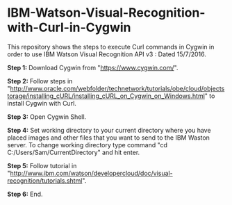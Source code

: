 # IBM-Watson-Visual-Recognition-with-Curl-in-Cygwin
This repository shows the steps to execute Curl commands in Cygwin in order to use IBM Watson Visual Recognition API v3 : Dated 15/7/2016.

<b>Step 1:</b> Download Cygwin from "https://www.cygwin.com/".

<b>Step 2:</b> Follow steps in "http://www.oracle.com/webfolder/technetwork/tutorials/obe/cloud/objectstorage/installing_cURL/installing_cURL_on_Cygwin_on_Windows.html" to install Cygwin with Curl.

<b>Step 3:</b> Open Cygwin Shell.

<b>Step 4:</b> Set working directory to your current directory where you have placed images and other files that you want to send to the IBM Waston server.
        To change working directory type command "cd C:/Users/Sam/CurrentDirectory" and hit enter.
        
<b>Step 5:</b> Follow tutorial in "http://www.ibm.com/watson/developercloud/doc/visual-recognition/tutorials.shtml".

<b>Step 6:</b> End. 
